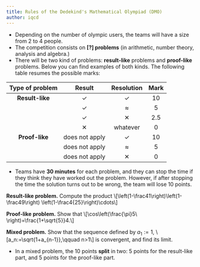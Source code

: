 ```yaml
---
title: Rules of the Dedekind's Mathematical Olympiad (DMO)
author: iqcd
---
```


* Depending on the number of olympic users, the teams will have a size from 2 to 4 people.
* The competition consists on **[?] problems** (in arithmetic, number theory, analysis and algebra.)
* There will be two kind of problems: **result-like** problems and **proof-like** problems. Below you can find examples of both kinds. The following table resumes the possible marks:

|Type of problem       | Result | Resolution | Mark |
|:-------------:|:--------:|:------------:|:------:|
| **Result-like** | ✓     | ✓         | 10   |
|             | ✓     | ≈          | 5    |
|             | ✓     | ✕          | 2.5  |
|             |✕        | whatever           | 0    |
| **Proof-like**  | does not apply      | ✓         | 10   |
|             | does not apply      | ≈         | 5    |
|             | does not apply      | ✕          | 0    |

* Teams have **30 minutes** for each problem, and they can stop the time if they think they have worked out the problem. However, if after stopping the time the solution turns out to be wrong, the team will lose 10 points. 

<span class="capsule">**Result-like problem.**</span> Compute the product
\\[\left(1-\frac41\right)\left(1-\frac49\right)
\left(1-\frac4{25}\right)\cdots\\]

<span class="capsule">**Proof-like problem.**</span> Show that
\\[\cos\left(\frac{\pi}5\ \right)=\frac{1+\sqrt{5}}4.\\]

<span class="capsule">**Mixed problem.**</span> Show that the sequence defined by $a_1:=1$,
\\[a_n:=\sqrt{1+a_{n-1}},\qquad n>1\\]
is convergent, and find its limit.

* In a mixed problem, the 10 points **split** in two: 5 points for the result-like part, and 5 points for the proof-like part. 
